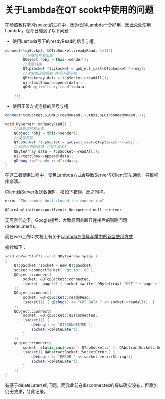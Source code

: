 # 关于Lambda在QT scokt中使用的问题

在参照教程学习socket的过程中，因为觉得Lambda十分好用，因此处处使用Lambda，但今日碰到了以下问题：

- 使用Lambda写下的readyRead的信号与槽。

```c++
connect(tcpSocket, &QTcpSocket::readyRead, [=](){
        //获取信号发出者
        QObject *obj = this->sender();
        //类型转换
        QTcpSocket *tcpSocket = qobject_cast<QTcpSocket *>(obj);
        //读取发送的信息 并写入展示栏
        QByteArray data = tcpSocket->readAll();
        ui->textShow->append(data);
        qDebug()<<"ready read"<<data;

    });
```

- 使用正常方式连接的信号与槽

```c++
connect(tcpSocket,SIGNAL(readyRead()),this,SLOT(onReadyRead()));

void MyServer::onReadyRead() {
    //获取信号发出者
    QObject *obj = this->sender();
    //类型转换
    QTcpSocket *tcpSocket = qobject_cast<QTcpSocket *>(obj);
    //读取发送的信息 并写入展示栏
    QByteArray data = tcpSocket->readAll();
    ui->textShow->append(data);
    qDebug()<<"ready read"<<data;
}
```

在这二者使用过程中，使用Lambda方式会导致Server与Client无法通信，导致程序崩溃。

Client给Server发送数据时，报如下错误。反之同样。

```C++
error "The remote host closed the connection"

QCoreApplication::postEvent: Unexpected null receiver
```



无可奈何之下，Google搜索，大致原因是断开连接后的删除问题(deleteLater())。

而在wiki上的Qt文档上有关于[Lambda在信号与槽中的新型使用方式](https://wiki.qt.io/New_Signal_Slot_Syntax#Overload)

摘抄如下：

```c++
void doYourStuff( const QByteArray &page )
{
    QTcpSocket *socket = new QTcpSocket;
    socket->connectToHost( "qt.io", 80 );
    QObject::connect(
        socket, &QTcpSocket::connected,
        [socket, page]() { socket->write( QByteArray( "GET " + page + "" ) ); }
    );
    QObject::connect(
        socket, &QTcpSocket::readyRead,
        [socket]() { qDebug() << "GOT DATA " << socket->readAll(); }
    );
    QObject::connect(
        socket, &QTcpSocket::disconnected,
        [socket]() {
            qDebug() << "DISCONNECTED ";
            socket->deleteLater();
        }
    );
    QObject::connect(
        socket, static_cast<void ( QTcpSocket::* )( QAbstractSocket::SocketError )>( &QAbstractSocket::error ),
        [socket]( QAbstractSocket::SocketError ) {
            qDebug() << "ERROR " << socket->errorString();
            socket->deleteLater();
        }
    );
}
```

有感于deleteLater()的问题，而我此前在disconnected的操纵确实没有，但添加仍无效果，特此记录。